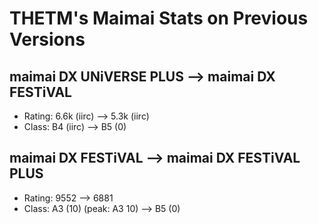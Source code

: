# THETM's Maimai Stats on Previous Versions

## maimai DX UNiVERSE PLUS --> maimai DX FESTiVAL
- Rating: 6.6k (iirc) --> 5.3k (iirc)
- Class: B4 (iirc) --> B5 (0)

## maimai DX FESTiVAL --> maimai DX FESTiVAL PLUS
- Rating: 9552 --> 6881
- Class: A3 (10) (peak: A3 10) --> B5 (0)
